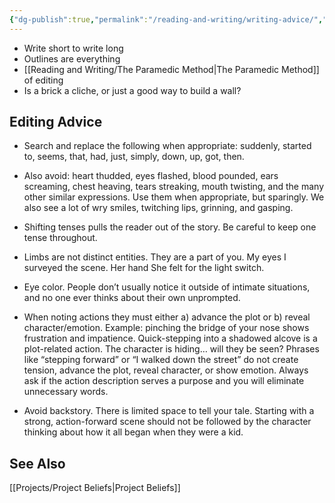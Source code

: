 ```yaml
---
{"dg-publish":true,"permalink":"/reading-and-writing/writing-advice/","tags":["writing, advice, writing-advice, landing"],"noteIcon":""}
---
```



- Write short to write long
- Outlines are everything
- [[Reading and Writing/The Paramedic Method\|The Paramedic Method]] of editing
- Is a brick a cliche, or just a good way to build a wall?

## Editing Advice

- Search and replace the following when appropriate: suddenly, started to, seems, that, had, just, simply, down, up, got, then.

- Also avoid: heart thudded, eyes flashed, blood pounded, ears screaming, chest heaving, tears streaking, mouth twisting, and the many other similar expressions. Use them when appropriate, but sparingly. We also see a lot of wry smiles, twitching lips, grinning, and gasping.

- Shifting tenses pulls the reader out of the story. Be careful to keep one tense throughout.

- Limbs are not distinct entities. They are a part of you. My eyes I surveyed the scene. Her hand She felt for the light switch.

- Eye color. People don’t usually notice it outside of intimate situations, and no one ever thinks about their own unprompted.

- When noting actions they must either a) advance the plot or b) reveal character/emotion. Example: pinching the bridge of your nose shows frustration and impatience. Quick-stepping into a shadowed alcove is a plot-related action. The character is hiding… will they be seen? Phrases like “stepping forward” or “I walked down the street” do not create tension, advance the plot, reveal character, or show emotion. Always ask if the action description serves a purpose and you will eliminate unnecessary words. 

- Avoid backstory. There is limited space to tell your tale. Starting with a strong, action-forward scene should not be followed by the character thinking about how it all began when they were a kid. 

## See Also
[[Projects/Project Beliefs\|Project Beliefs]]